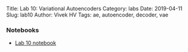 Title: Lab 10: Variational Autoencoders
Category: labs
Date: 2019-04-11
Slug: lab10
Author: Vivek HV
Tags: ae, autoencoder, decoder, vae


### Notebooks
- [Lab 10 notebook]({filename}cs109b_lab10.ipynb)

